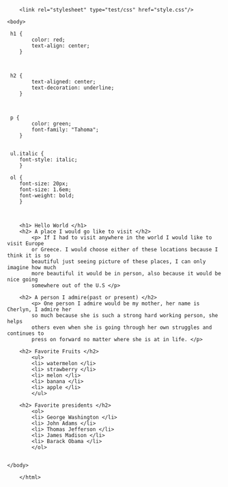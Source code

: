 <!DOCTYPE html>
<html lang="en">
<head>
	<meta charset="utf-8" />
	<title>My First CSS</title>
	<meta name="generator" content="BBEdit 10.5" />
	
		<link rel="stylesheet" type="test/css" href="style.css"/>
	
</head>
	
	<body> 
	 
	 h1 {
	 		color: red;
	 		text-align: center;
	 	}
	 	
	 	
	 	
	 h2 { 
	 		text-aligned: center;
	 		text-decoration: underline;
	 	}
	 	
	 	
	 	
	 p { 
	 		color: green;
	 		font-family: "Tahoma";
	 	}
	 	
	 	
	 ul.italic {
	 	font-style: italic;
	 	}
	 	
	 ol {
	 	font-size: 20px;
	 	font-size: 1.6em;
	 	font-weight: bold;
	 	}
	 
	 	
	
		<h1> Hello World </h1>
		<h2> A place I would go like to visit </h2>
			<p> If I had to visit anywhere in the world I would like to visit Europe 
			or Greece. I would choose either of these locations because I think it is so 
			beautiful just seeing picture of these places, I can only imagine how much 
			more beautiful it would be in person, also because it would be nice going
			somewhere out of the U.S </p>
			
		<h2> A person I admire(past or present) </h2>
			<p> One person I admire would be my mother, her name is Cherlyn, I admire her
			so much because she is such a strong hard working person, she helps 
			others even when she is going through her own struggles and continues to 
			press on forward no matter where she is at in life. </p>
			
		<h2> Favorite Fruits </h2>
			<ul> 
			<li> watermelon </li>
			<li> strawberry </li>
			<li> melon </li>
			<li> banana </li>
			<li> apple </li>
			</ul>
		
		<h2> Favorite presidents </h2>
			<ol>
			<li> George Washington </li>
			<li> John Adams </li>
			<li> Thomas Jefferson </li>
			<li> James Madison </li>
			<li> Barack Obama </li>
			</ol>
			
			 
	</body>
	
		</html> 

</body>
</html>
